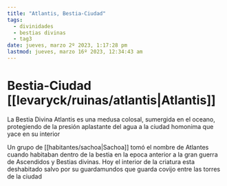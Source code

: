 ```yaml
---
title: "Atlantis, Bestia-Ciudad"
tags:
  - divinidades
  - bestias divinas
  - tag3
date: jueves, marzo 2º 2023, 1:17:28 pm
lastmod: jueves, marzo 16º 2023, 12:34:43 am
---
```


# Bestia-Ciudad [[levaryck/ruinas/atlantis|Atlantis]]

La Bestia Divina Atlantis es una medusa colosal, sumergida en el oceano, protegiendo de la presión aplastante del agua a la ciudad homonima que yace en su interior

Un grupo de [[habitantes/sachoa|Sachoa]] tomó el nombre de Atlantes cuando habitaban dentro de la bestia en la epoca anterior a la gran guerra de Ascendidos y Bestias divinas. Hoy el interior de la criatura esta deshabitado salvo por su guardamundos que guarda covijo entre las torres de la ciudad